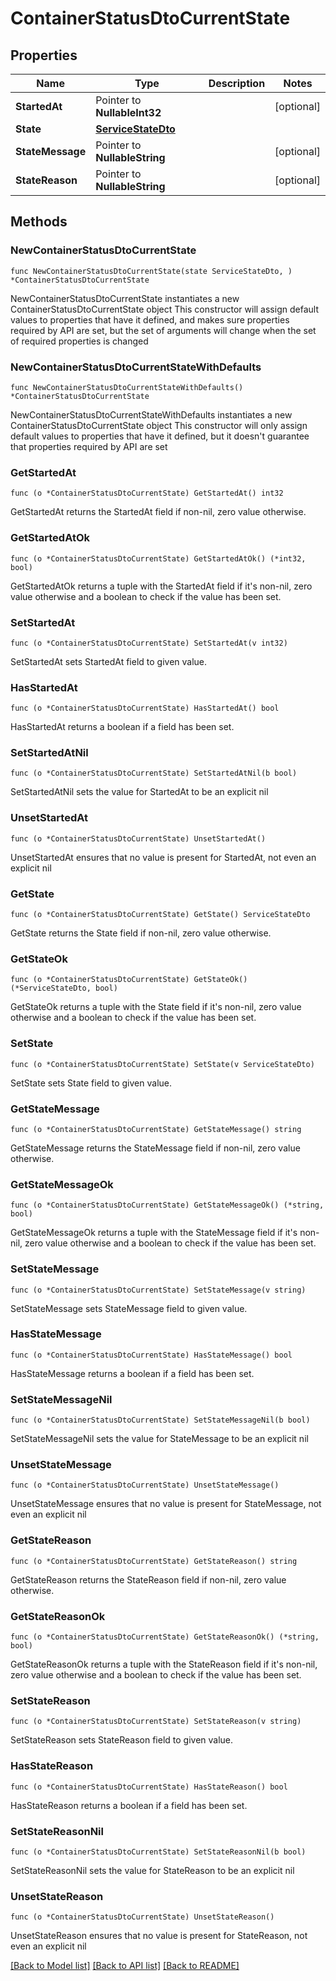 # ContainerStatusDtoCurrentState

## Properties

Name | Type | Description | Notes
------------ | ------------- | ------------- | -------------
**StartedAt** | Pointer to **NullableInt32** |  | [optional] 
**State** | [**ServiceStateDto**](ServiceStateDto.md) |  | 
**StateMessage** | Pointer to **NullableString** |  | [optional] 
**StateReason** | Pointer to **NullableString** |  | [optional] 

## Methods

### NewContainerStatusDtoCurrentState

`func NewContainerStatusDtoCurrentState(state ServiceStateDto, ) *ContainerStatusDtoCurrentState`

NewContainerStatusDtoCurrentState instantiates a new ContainerStatusDtoCurrentState object
This constructor will assign default values to properties that have it defined,
and makes sure properties required by API are set, but the set of arguments
will change when the set of required properties is changed

### NewContainerStatusDtoCurrentStateWithDefaults

`func NewContainerStatusDtoCurrentStateWithDefaults() *ContainerStatusDtoCurrentState`

NewContainerStatusDtoCurrentStateWithDefaults instantiates a new ContainerStatusDtoCurrentState object
This constructor will only assign default values to properties that have it defined,
but it doesn't guarantee that properties required by API are set

### GetStartedAt

`func (o *ContainerStatusDtoCurrentState) GetStartedAt() int32`

GetStartedAt returns the StartedAt field if non-nil, zero value otherwise.

### GetStartedAtOk

`func (o *ContainerStatusDtoCurrentState) GetStartedAtOk() (*int32, bool)`

GetStartedAtOk returns a tuple with the StartedAt field if it's non-nil, zero value otherwise
and a boolean to check if the value has been set.

### SetStartedAt

`func (o *ContainerStatusDtoCurrentState) SetStartedAt(v int32)`

SetStartedAt sets StartedAt field to given value.

### HasStartedAt

`func (o *ContainerStatusDtoCurrentState) HasStartedAt() bool`

HasStartedAt returns a boolean if a field has been set.

### SetStartedAtNil

`func (o *ContainerStatusDtoCurrentState) SetStartedAtNil(b bool)`

 SetStartedAtNil sets the value for StartedAt to be an explicit nil

### UnsetStartedAt
`func (o *ContainerStatusDtoCurrentState) UnsetStartedAt()`

UnsetStartedAt ensures that no value is present for StartedAt, not even an explicit nil
### GetState

`func (o *ContainerStatusDtoCurrentState) GetState() ServiceStateDto`

GetState returns the State field if non-nil, zero value otherwise.

### GetStateOk

`func (o *ContainerStatusDtoCurrentState) GetStateOk() (*ServiceStateDto, bool)`

GetStateOk returns a tuple with the State field if it's non-nil, zero value otherwise
and a boolean to check if the value has been set.

### SetState

`func (o *ContainerStatusDtoCurrentState) SetState(v ServiceStateDto)`

SetState sets State field to given value.


### GetStateMessage

`func (o *ContainerStatusDtoCurrentState) GetStateMessage() string`

GetStateMessage returns the StateMessage field if non-nil, zero value otherwise.

### GetStateMessageOk

`func (o *ContainerStatusDtoCurrentState) GetStateMessageOk() (*string, bool)`

GetStateMessageOk returns a tuple with the StateMessage field if it's non-nil, zero value otherwise
and a boolean to check if the value has been set.

### SetStateMessage

`func (o *ContainerStatusDtoCurrentState) SetStateMessage(v string)`

SetStateMessage sets StateMessage field to given value.

### HasStateMessage

`func (o *ContainerStatusDtoCurrentState) HasStateMessage() bool`

HasStateMessage returns a boolean if a field has been set.

### SetStateMessageNil

`func (o *ContainerStatusDtoCurrentState) SetStateMessageNil(b bool)`

 SetStateMessageNil sets the value for StateMessage to be an explicit nil

### UnsetStateMessage
`func (o *ContainerStatusDtoCurrentState) UnsetStateMessage()`

UnsetStateMessage ensures that no value is present for StateMessage, not even an explicit nil
### GetStateReason

`func (o *ContainerStatusDtoCurrentState) GetStateReason() string`

GetStateReason returns the StateReason field if non-nil, zero value otherwise.

### GetStateReasonOk

`func (o *ContainerStatusDtoCurrentState) GetStateReasonOk() (*string, bool)`

GetStateReasonOk returns a tuple with the StateReason field if it's non-nil, zero value otherwise
and a boolean to check if the value has been set.

### SetStateReason

`func (o *ContainerStatusDtoCurrentState) SetStateReason(v string)`

SetStateReason sets StateReason field to given value.

### HasStateReason

`func (o *ContainerStatusDtoCurrentState) HasStateReason() bool`

HasStateReason returns a boolean if a field has been set.

### SetStateReasonNil

`func (o *ContainerStatusDtoCurrentState) SetStateReasonNil(b bool)`

 SetStateReasonNil sets the value for StateReason to be an explicit nil

### UnsetStateReason
`func (o *ContainerStatusDtoCurrentState) UnsetStateReason()`

UnsetStateReason ensures that no value is present for StateReason, not even an explicit nil

[[Back to Model list]](../README.md#documentation-for-models) [[Back to API list]](../README.md#documentation-for-api-endpoints) [[Back to README]](../README.md)


